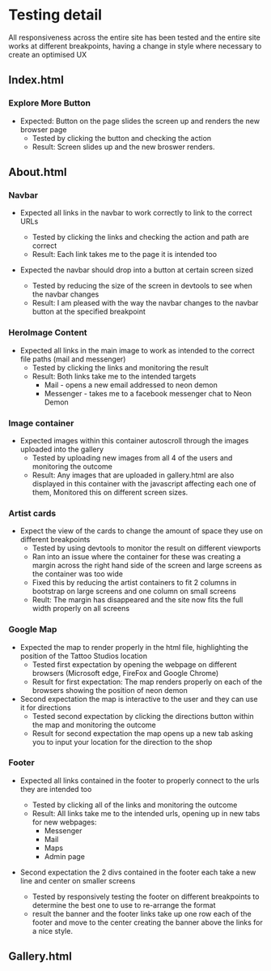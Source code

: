 # Testing detail

All responsiveness across the entire site has been tested and the entire site works at different breakpoints, having a change in style where necessary to create an optimised UX

## Index.html

### Explore More Button

- Expected: Button on the page slides the screen up and renders the new browser page
  - Tested by clicking the button and checking the action
  - Result: Screen slides up and the new broswer renders.
  
## About.html

### Navbar

- Expected all links in the navbar to work correctly to link to the correct URLs
  - Tested by clicking the links and checking the action and path are correct
  - Result: Each link takes me to the page it is intended too

- Expected the navbar should drop into a button at certain screen sized
  - Tested by reducing the size of the screen in devtools to see when the navbar changes
  - Result: I am pleased with the way the navbar changes to the navbar button at the specified breakpoint

### HeroImage Content

- Expected all links in the main image to work as intended to the correct file paths (mail and messenger)
  - Tested by clicking the links and monitoring the result
  - Result: Both links take me to the intended targets
    - Mail - opens a new email addressed to neon demon
    - Messenger - takes me to a facebook messenger chat to Neon Demon

### Image container

- Expected images within this container autoscroll through the images uploaded into the gallery
  - Tested by uploading new images from all 4 of the users and monitoring the outcome
  - Result: Any images that are uploaded in gallery.html are also displayed in this container with the javascript affecting each one of them, Monitored this on different screen sizes.

### Artist cards

- Expect the view of the cards to change the amount of space they use on different breakpoints
  - Tested by using devtools to monitor the result on different viewports
  - Ran into an issue where the container for these was creating a margin across the right hand side of the screen and large screens as the container was too wide
  - Fixed this by reducing the artist containers to fit 2 columns in bootstrap on large screens and one column on small screens
  - Reult: The margin has disappeared and the site now fits the full width properly on all screens

### Google Map

- Expected the map to render properly in the html file, highlighting the position of the Tattoo Studios location
  - Tested first expectation by opening the webpage on different browsers (Microsoft edge, FireFox and Google Chrome)
  - Result for first expectation: The map renders properly on each of the browsers showing the position of neon demon
- Second expectation the map is interactive to the user and they can use it for directions
  - Tested second expectation by clicking the directions button within the map and monitoring the outcome
  - Result for second expectation the map opens up a new tab asking you to input your location for the direction to the shop

### Footer

- Expected all links contained in the footer to properly connect to the urls they are intended too
  - Tested by clicking all of the links and monitoring the outcome
  - Result: All links take me to the intended urls, opening up in new tabs for new webpages:
    - Messenger
    - Mail
    - Maps
    - Admin page

- Second expectation the 2 divs contained in the footer each take a new line and center on smaller screens
  - Tested by responsively testing the footer on different breakpoints to determine the best one to use to re-arrange the format
  - result the banner and the footer links take up one row each of the footer and move to the center creating the banner above the links for a nice style.

## Gallery.html

